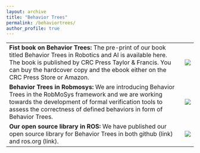```yaml
---
layout: archive
title: "Behavior Trees"
permalink: /behaviortrees/
author_profile: true
---
```



|    |            |
|----------|:-------------:|
| **Fist book on Behavior Trees:** The pre-print of our book titled Behavior Trees in Robotics and AI is available here.  The book is published by CRC Press Taylor & Francis. You can buy the hardcover copy and the ebook either on the CRC Press Store or Amazon. |  ![](http://michelecolledanchise.com/wp-content/uploads/2018/05/btbook.jpg) |
| **Behavior Trees in Robmosys:** We are introducing Behavior Trees in the RobMoSys framework and we are working towards the development of formal verification tools to assess the correctness of defined behaviors in form of Behavior Trees. |    ![](http://michelecolledanchise.com/wp-content/uploads/2018/03/robmosyspng.png)   |
| **Our open source library in ROS:** We have published our open source library for Behavior Trees in both github (link) and ros.org (link). | ![](http://michelecolledanchise.com/wp-content/uploads/2015/03/rosLarge-680x365_c-e1478009975553.png) |  

